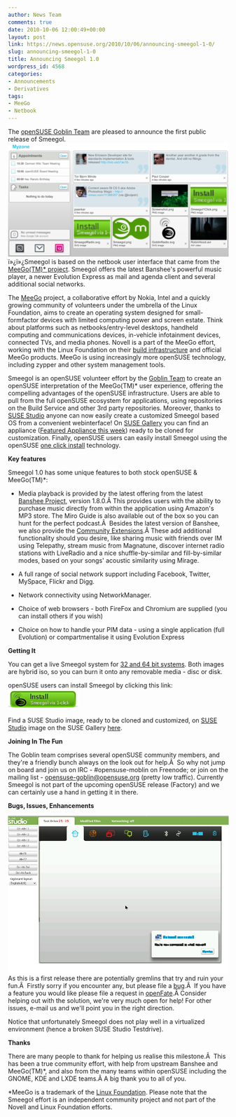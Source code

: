 ```yaml
---
author: News Team
comments: true
date: 2010-10-06 12:00:49+00:00
layout: post
link: https://news.opensuse.org/2010/10/06/announcing-smeegol-1-0/
slug: announcing-smeegol-1-0
title: Announcing Smeegol 1.0
wordpress_id: 4568
categories:
- Announcements
- Derivatives
tags:
- MeeGo
- Netbook
---
```


The [openSUSE Goblin Team](http://en.opensuse.org/openSUSE:Goblin) are pleased to announce the first public release of Smeegol.
[](http://news.opensuse.org/2010/10/06/announcing-smeegol-1-0/screenshot-moblin-panel-myzone/)[![Meego with a touch of Geeko](/wp-content/uploads/2010/10/Screenshot-moblin-panel-myzone.png)](http://news.opensuse.org/2010/10/06/announcing-smeegol-1-0/screenshot-moblin-panel-myzone/)
ï»¿ï»¿Smeegol is based on the netbook user interface that came from the [MeeGo(TM)* project](http://www.meego.com). Smeegol offers the latest Banshee's powerful music player, a newer Evolution Express as mail and agenda client and several additional social networks.

<!-- more -->

The [MeeGo](http://meego.com) project, a collaborative effort by Nokia, Intel and a quickly growing community of volunteers under the umbrella of the Linux Foundation, aims to create an operating system designed for small-formfactor devices with limited computing power and screen estate. Think about platforms such as netbooks/entry-level desktops, handheld computing and communications devices, in-vehicle infotainment devices, connected TVs, and media phones. Novell is a part of the MeeGo effort, working with the Linux Foundation on their [build infrastructure](http://wiki.meego.com/Build_Infrastructure) and official MeeGo products. MeeGo is using increasingly more openSUSE technology, including zypper and other system management tools.

Smeegol is an openSUSE volunteer effort by the [Goblin Team](http://en.opensuse.org/openSUSE:Goblin) to create an openSUSE interpretation of the MeeGo(TM)* user experience, offering the compelling advantages of the openSUSE infrastructure. Users are able to pull from the full openSUSE ecosystem for applications, using repositories on the Build Service and other 3rd party repositories. Moreover, thanks to [SUSE Studio](http://susestudio.com) anyone can now easily create a customized Smeegol based OS from a convenient webinterface! On [SUSE Gallery](http://susegallery.com/) you can find an appliance ([Featured Appliance this week](http://susegallery.com/a/FbDcLt/smeegol)) ready to be cloned for customization. Finally, openSUSE users can easily install Smeegol using the openSUSE [one click install](http://en.opensuse.org/Standards/One_Click_Install) technology.

**Key features**

Smeegol 1.0 has some unique features to both stock openSUSE & MeeGo(TM)*:



	
  * Media playback is provided by the latest offering from the latest [Banshee Project](http://banshee.fm/), version 1.8.0.Â This provides users with the ability to purchase music directly from within the application using Amazon's MP3 store. The Miro Guide is also available out of the box so you can hunt for the perfect podcast.Â  Besides the latest version of Banshee, we also provide the [Community Extensions](http://banshee.fm/download/extensions/).Â These add additional functionality should you desire, like sharing music with friends over IM using Telepathy, stream music from Magnatune, discover internet radio stations with LiveRadio and a nice shuffle-by-similar and fill-by-similar modes, based on your songs' acoustic similarity using Mirage.

	
  * A full range of social network support including Facebook, Twitter, MySpace, Flickr and Digg.

	
  * Network connectivity using NetworkManager.

	
  * Choice of web browsers - both FireFox and Chromium are supplied (you can install others if you wish)

	
  * Choice on how to handle your PIM data - using a single application (full Evolution) or compartmentalise it using Evolution Express


**Getting It**

You can get a live Smeegol system for [32 and 64 bit systems](http://download.opensuse.org/repositories/Meego:/Netbook/images/iso). Both images are hybrid iso, so you can burn it onto any removable media - disc or disk.

openSUSE users can install Smeegol by clicking this link: [![](/wp-content/uploads/2010/10/Smeegol1Click.png)](http://download.opensuse.org/repositories/Meego:/Netbook/openSUSE_11.3/GoblinUI.ymp)

Find a SUSE Studio image, ready to be cloned and customized, on [SUSE Studio](http://susestudio.com) image on the SUSE Gallery [here](http://susegallery.com/a/FbDcLt/smeegol).

**Joining In The Fun**

The Goblin team comprises several openSUSE community members, and they're a friendly bunch always on the look out for help.Â  So why not jump on board and join us on IRC - #opensuse-moblin on Freenode; or join on the mailing list - opensuse-goblin@opensuse.org (pretty low traffic). Currently Smeegol is not part of the upcoming openSUSE release (Factory) and we can certainly use a hand in getting it in there.

**Bugs, Issues, Enhancements**

[![Smeegol does unfortunately not yet work in SUSE Studio Testdrive.](/wp-content/uploads/2010/10/testdrive41.png)](http://news.opensuse.org/2010/10/06/announcing-smeegol-1-0/testdrive4-2/)
As this is a first release there are potentially gremlins that try and ruin your fun.Â  Firstly sorry if you encounter any, but please file a [bug](https://bugzilla.novell.com/enter_bug.cgi?classification=7340&product=openSUSE.org&component=3rd%20party%20software&assigned_to=awafaa@opensuse.org&short_desc=Meego:Netbook:%20Bug).Â  If you have a feature you would like please file a request in [openFate](https://features.opensuse.org/).Â Consider helping out with the solution, we're very much open for help! For other issues, e-mail us and we'll point you in the right direction.

Notice that unfortunately Smeegol does not play well in a virtualized environment (hence a broken SUSE Studio Testdrive).

**Thanks**

There are many people to thank for helping us realise this milestone.Â  This has been a true community effort, with help from upstream Banshee and MeeGo(TM)*, and also from the many teams within openSUSE including the GNOME, KDE and LXDE teams.Â A big thank you to all of you.

*MeeGo is a trademark of the [Linux Foundation](http://www.linuxfoundation.org/). Please note that the Smeegol effort is an independent community project and not part of the Novell and Linux Foundation efforts.
